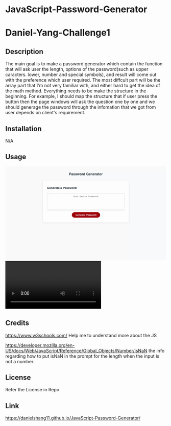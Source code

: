 # JavaScript-Password-Generator
# Daniel-Yang-Challenge1

## Description

 The main goal is to make a password generator which contain the function that will ask user the length, options of the password(such as upper caracters. lower, number and special symbols), and result will come out with the preference which user required.
 The most diffcult part will be the array part that I'm not very familiar with, and either hard to get the idea of the math method.
 Everything needs to be make the structure in the beginning. For example, I should map the structure that if user press the button then the page windows will ask the question one by one and we should generage the password through the infomation that we got from user depends on client's requirement.


## Installation

N/A

## Usage


![alt text](./Password%20Generator.gif)
![alt text](./Password%20Generator.webm)
## Credits


https://www.w3schools.com/
Help me to understand more about the JS

https://developer.mozilla.org/en-US/docs/Web/JavaScript/Reference/Global_Objects/Number/isNaN
the info regarding how to put isNaN in the prompt for the length when the input is not a number.

## License

Refer the License in Repo

## Link

https://danielshang11.github.io/JavaScript-Password-Generator/